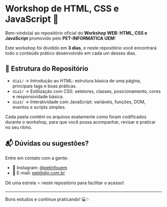 # Workshop de HTML, CSS e JavaScript 🎯

Bem-vindo(a) ao repositório oficial do **Workshop WEB: HTML, CSS e JavaScript** promovido pelo **PET-INFORMÁTICA UEM**!

Este workshop foi dividido em **3 dias**, e neste repositório você encontrará todo o conteúdo prático desenvolvido em cada um desses dias.

## 📁 Estrutura do Repositório

- `dia1/` → Introdução ao HTML: estrutura básica de uma página, principais tags e boas práticas.
- `dia2/` → Estilização com CSS: seletores, classes, posicionamento, cores e responsividade básica.
- `dia3/` → Interatividade com JavaScript: variáveis, funções, DOM, eventos e scripts simples.

Cada pasta contém os arquivos exatamente como foram codificados durante o workshop, para que você possa acompanhar, revisar e praticar no seu ritmo.

## 📬 Dúvidas ou sugestões?

Entre em contato com a gente:

- 📸 Instagram: [@petinfouem](https://instagram.com/petinfouem)
- 📧 E-mail: [pet@din.com.br](mailto:pet@din.com.br)

Dê uma estrela ⭐ neste repositório para facilitar o acesso!

---

Bons estudos e continue praticando! 💻✨

